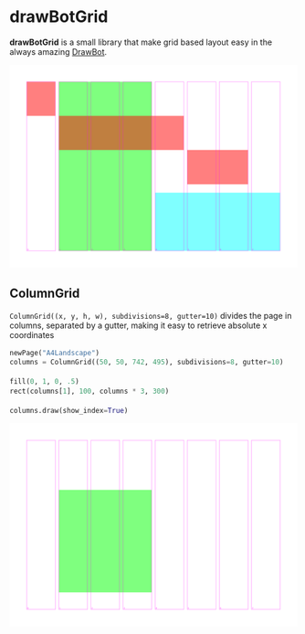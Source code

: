 # drawBotGrid

**drawBotGrid** is a small library that make grid based layout easy in the always amazing [DrawBot](https://www.drawbot.com).

![ColumnGrid intro](/drawBotGrid/docs/columns_0.png)


## ColumnGrid

`ColumnGrid((x, y, h, w), subdivisions=8, gutter=10)` divides the page in columns, separated by a gutter, making it easy to retrieve absolute x coordinates

```python
newPage("A4Landscape")
columns = ColumnGrid((50, 50, 742, 495), subdivisions=8, gutter=10)

fill(0, 1, 0, .5)
rect(columns[1], 100, columns * 3, 300)

columns.draw(show_index=True)
```

![ColumnGrid basic](/drawBotGrid/docs/columns_1.png)

